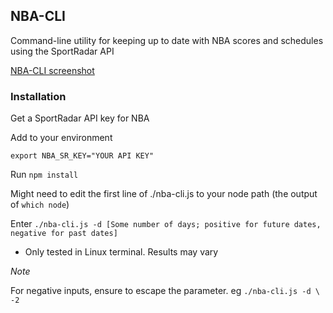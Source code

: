 ## NBA-CLI

Command-line utility for keeping up to date with NBA scores and schedules using the SportRadar API

[NBA-CLI screenshot](./nba-cli.PNG)

### Installation

Get a SportRadar API key for NBA


Add to your environment

`export NBA_SR_KEY="YOUR API KEY"`


Run `npm install`

Might need to edit the first line of ./nba-cli.js to your node path (the output of `which node`)

Enter `./nba-cli.js -d [Some number of days; positive for future dates, negative for past dates]`


* Only tested in Linux terminal. Results may vary

_Note_ 

For negative inputs, ensure to escape the parameter. eg `./nba-cli.js -d \ -2`
